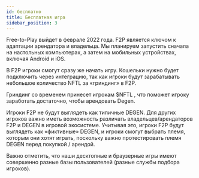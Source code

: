 ```yaml
---
id: бесплатно
title: Бесплатная игра
sidebar_position: 3
---
```


Free-to-Play выйдет в феврале 2022 года. F2P является ключом к адаптации арендатора и владельца. Мы планируем запустить сначала на настольных компьютерах, а затем на мобильных устройствах, включая Android и iOS.

В F2P игроки смогут сразу же начать игру. Кошельки нужно будет подключить через интеграцию, так как игроки будут зарабатывать небольшое количество NFTL за «гриндинг» в F2P.

Гриндинг со временем принесет игрокам $NFTL , что поможет игроку заработать достаточно, чтобы арендовать Degen.

Игроки F2P не будут выглядеть как типичные DEGEN. Для других игроков важно иметь возможность различать владельцев/арендаторов F2P и DEGEN в игровой экосистеме. Учитывая это, игроки F2P будут выглядеть как «фиктивные» DEGEN, и игроки смогут выбрать племя, которым они хотят играть, поскольку важно протестировать племя DEGEN перед покупкой / арендой.

Важно отметить, что наши десктопные и браузерные игры имеют совершенно разные базы пользователей (разные службы подбора игроков).
